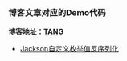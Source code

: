 ### 博客文章对应的Demo代码

**博客地址：[TANG](https://tangtj.cn)**

- [Jackson自定义枚举值反序列化](https://tangtj.cn/index.php/archives/37/)